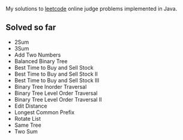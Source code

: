 My solutions to [leetcode](http://www.leetcode.com/onlinejudge) online judge problems implemented in Java.

Solved so far
-------------

* 2Sum
* 3Sum
* Add Two Numbers
* Balanced Binary Tree
* Best Time to Buy and Sell Stock
* Best Time to Buy and Sell Stock II
* Best Time to Buy and Sell Stock III
* Binary Tree Inorder Traversal
* Binary Tree Level Order Traversal
* Binary Tree Level Order Traversal II
* Edit Distance
* Longest Common Prefix
* Rotate List
* Same Tree
* Two Sum
